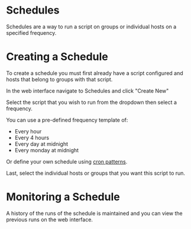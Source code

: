 # Schedules

Schedules are a way to run a script on groups or individual hosts on a specified frequency.

# Creating a Schedule

To create a schedule you must first already have a script configured and hosts that belong to groups with that script.

In the web interface navigate to Schedules and click "Create New"

Select the script that you wish to run from the dropdown then select a frequency.

You can use a pre-defined frequency template of:

- Every hour
- Every 4 hours
- Every day at midnight
- Every monday at midnight

Or define your own schedule using [cron patterns](https://pkg.go.dev/github.com/ecnepsnai/cron#pkg-overview).

Last, select the individual hosts or groups that you want this script to run.

# Monitoring a Schedule

A history of the runs of the schedule is maintained and you can view the previous runs on the web interface.
